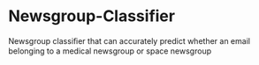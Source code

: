 # Newsgroup-Classifier
Newsgroup classiﬁer that can accurately predict whether an email belonging to a medical newsgroup or space newsgroup
